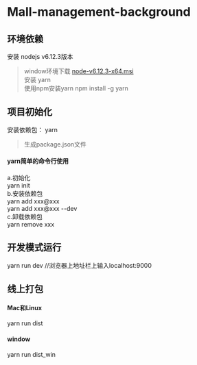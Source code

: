 # Mall-management-background

## 环境依赖
安装 nodejs v6.12.3版本
>window环境下载 [node-v6.12.3-x64.msi](https://nodejs.org/dist/v6.12.3/)<br>
安装 yarn <br>
>使用npm安装yarn   npm install -g yarn

## 项目初始化
安装依赖包： yarn <br>
>生成package.json文件
#### yarn简单的命令行使用
a.初始化 <br>
  yarn init <br> 
b.安装依赖包 <br>
  yarn add xxx@xxx <br>
  yarn add xxx@xxx --dev <br>
c.卸载依赖包 <br>
  yarn remove xxx <br>


## 开发模式运行
yarn run dev    //浏览器上地址栏上输入localhost:9000

## 线上打包
#### Mac和Linux
yarn run dist

#### window
yarn run dist_win